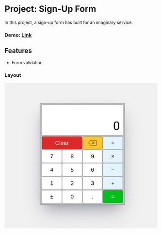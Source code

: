 # **Project: Sign-Up Form**

In this project, a sign-up form has built for an imaginary service.


### Demo: [Link](https://ev0clu.github.io/sign-up-form/)


## Features
- Form validation

### Layout
![layout picture](https://github.com/ev0clu/calculator/blob/main/layout.png?raw=true)
